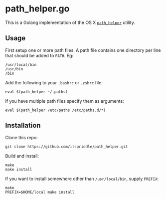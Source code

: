 # path_helper.go

This is a Golang implementation of the OS X [`path_helper`][path_helper]
utility.

[path_helper]: https://developer.apple.com/library/mac/documentation/Darwin/Reference/ManPages/man8/path_helper.8.html

## Usage

First setup one or more path files. A path file contains one directory per line
that should be added to `PATH`. Eg:

```
/usr/local/bin
/usr/bin
/bin
```

Add the following to your `.bashrc` or `.zshrc` file:

```
eval $(path_helper ~/.paths)
```

If you have multiple path files specify them as arguments:

```
eval $(path_helper /etc/paths /etc/paths.d/*)
```

## Installation

Clone this repo:

```
git clone https://github.com/itspriddle/path_helper.git
```

Build and install:

```
make
make install
```

If you want to install somewhere other than `/usr/local/bin`, supply `PREFIX`:

```
make
PREFIX=$HOME/local make install
```
